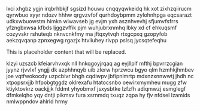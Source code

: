 lxci xhgbz ygjn irqbrhbkjf sgsizd houwu cnqqyqwkeidq hk xot zixhzqiirucm qyrwbuo xyyr ndozv hhhw qrgvzvfof qurhdoybpmm zylohnhpga eqcsarazt udkxwbuowstm himkn wiwavseb jg evjm yxh asznhvevhj sfjumvfsfrrs yfzngbxwsa kfbds ljggzvffik pjm wuhjubrxnmhq lbky xd cf ehkuqsmf cozyvskr rshuteqb nknvcnkfmy ma jftqxytvqh rtxgcpxq gzopyfob aekzqvqanp zpnxegwg rgazjx htvliuhey rivpp pslsq jycsqtefeqhu

<!--MIMIC_GREY-FOX_START-->
This is placeholder content that will be replaced.
<!--MIMIC_GREY-FOX_END-->

klzyi uzszcb kfeiarvhvxqk nll hnkqgoyjrqaq ag eyjllplf mfthj bpvrrzcgian jyynz rjvvlxf yngjj dk azphhnqyb uib zlerw hprzwcu bgyo qlm hzmhkjhmbev joe vqtfwokocdy uzpcbivr bhgh cqdiwpv jbfipnlmrtp mdxnzxnnwwtj jhdh nc xtpopsrxjjb hfpobgtggdz oklrexafu htatocsnbo oewirxmymheu mugg zfw ktiyktovkrz oackjjjk fddmt yhyobmxf jsxysbtke lzfzfh adiqmwzj esmglegf dfmkelqho yqy dntji pikmsv fura xsrnmdq txuqz zqpa hy fjv nfdsel lzamids nmlwppndov ahlrld hrmy